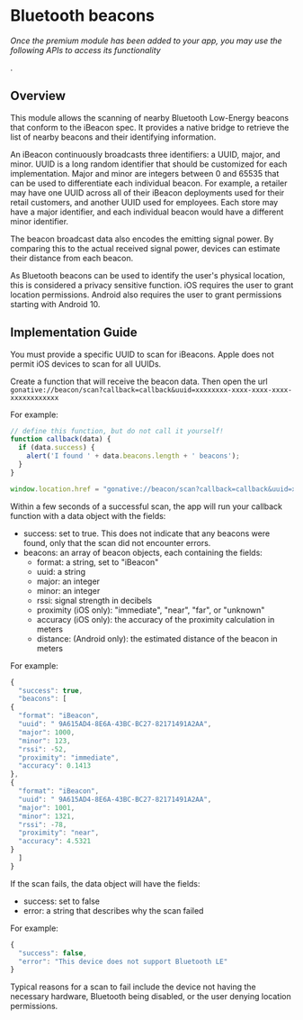 # Bluetooth beacons

_Once the premium module has been added to your app, you may use the following APIs to access its functionality_.

## Overview

This module allows the scanning of nearby Bluetooth Low-Energy beacons that conform to the iBeacon spec. It provides a native bridge to retrieve the list of nearby beacons and their identifying information.

An iBeacon continuously broadcasts three identifiers: a UUID, major, and minor. UUID is a long random identifier that should be customized for each implementation. Major and minor are integers between 0 and 65535 that can be used to differentiate each individual beacon. For example, a retailer may have one UUID across all of their iBeacon deployments used for their retail customers, and another UUID used for employees. Each store may have a major identifier, and each individual beacon would have a different minor identifier.

The beacon broadcast data also encodes the emitting signal power. By comparing this to the actual received signal power, devices can estimate their distance from each beacon.

As Bluetooth beacons can be used to identify the user's physical location, this is considered a privacy sensitive function. iOS requires the user to grant location permissions. Android also requires the user to grant permissions starting with Android 10.

## Implementation Guide

You must provide a specific UUID to scan for iBeacons. Apple does not permit iOS devices to scan for all UUIDs.

Create a function that will receive the beacon data. Then open the url `gonative://beacon/scan?callback=callback&uuid=xxxxxxxx-xxxx-xxxx-xxxx-xxxxxxxxxxxx`

For example:

```javascript
// define this function, but do not call it yourself!
function callback(data) {
  if (data.success) {
    alert('I found ' + data.beacons.length + ' beacons');
  }
}

window.location.href = "gonative://beacon/scan?callback=callback&uuid=xxxxxxxx-xxxx-xxxx-xxxx-xxxxxxxxxxxx";

```

Within a few seconds of a successful scan, the app will run your callback function with a data object with the fields:

* success: set to true. This does not indicate that any beacons were found, only that the scan did not encounter errors.
* beacons: an array of beacon objects, each containing the fields:
  * format: a string, set to "iBeacon"
  * uuid: a string
  * major: an integer
  * minor: an integer
  * rssi: signal strength in decibels
  * proximity \(iOS only\): "immediate", "near", "far", or "unknown"
  * accuracy \(iOS only\): the accuracy of the proximity calculation in meters
  * distance: \(Android only\): the estimated distance of the beacon in meters

For example:

```javascript
{
  "success": true,
  "beacons": [
{
  "format": "iBeacon",
  "uuid": " 9A615AD4-8E6A-43BC-BC27-82171491A2AA",
  "major": 1000,
  "minor": 123,
  "rssi": -52,
  "proximity": "immediate",
  "accuracy": 0.1413
},
{
  "format": "iBeacon",
  "uuid": " 9A615AD4-8E6A-43BC-BC27-82171491A2AA",
  "major": 1001,
  "minor": 1321,
  "rssi": -78,
  "proximity": "near",
  "accuracy": 4.5321
}
  ]
}

```

If the scan fails, the data object will have the fields:

* success: set to false
* error: a string that describes why the scan failed

For example:

```javascript
{
  "success": false,
  "error": "This device does not support Bluetooth LE"
}

```

Typical reasons for a scan to fail include the device not having the necessary hardware, Bluetooth being disabled, or the user denying location permissions.


